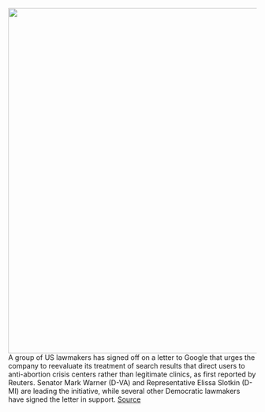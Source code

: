 <img src='https://cdn.vox-cdn.com/thumbor/gU4Ytu74baXrBTCHiJlI4EGdPsI=/0x0:2040x1360/1200x800/filters:focal(857x517:1183x843)/cdn.vox-cdn.com/uploads/chorus_image/image/70991782/acastro_210121_1777_google_0001.0.jpg' width='700px' /><br/>
A group of US lawmakers has signed off on a letter to Google that urges the company to reevaluate its treatment of search results that direct users to anti-abortion crisis centers rather than legitimate clinics, as first reported by Reuters. Senator Mark Warner (D-VA) and Representative Elissa Slotkin (D-MI) are leading the initiative, while several other Democratic lawmakers have signed the letter in support.
<a href='https://www.theverge.com/2022/6/18/23173849/us-lawmakers-google-label-limit-search-results-fake-abortion-clinics'> Source <a/>